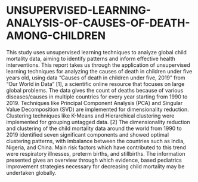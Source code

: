 # UNSUPERVISED-LEARNING-ANALYSIS-OF-CAUSES-OF-DEATH-AMONG-CHILDREN
This study uses unsupervised learning techniques to analyze global child mortality data, aiming to identify patterns and inform effective health interventions.
This report takes us through the application of unsupervised learning techniques for analyzing the causes of death in children under five years old, using data “Causes of death in children under five, 2019” from “Our World in Data” [1], a scientific online resource that focuses on large global problems. The data gives the count of deaths because of various diseases/causes in multiple countries for every year starting from 1990 to 2019. Techniques like Principal Component Analysis (PCA) and Singular Value Decomposition (SVD) are implemented for dimensionality reduction. Clustering techniques like K-Means and Hierarchical clustering were implemented for grouping untagged data. [2] The dimensionality reduction and clustering of the child mortality data around the world from 1990 to 2019 identified seven significant components and showed optimal clustering patterns, with imbalance between the countries such as India, Nigeria, and China. Main risk factors which have contributed to this trend were respiratory illnesses, preterm births, and stillbirths. The information presented gives an overview through which evidence, based pediatrics improvement strategies necessary for decreasing child mortality may be undertaken globally.
